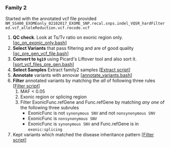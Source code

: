 ### Family 2
Started with the annotated vcf file provided 
`NM_SS400_EXOMEonly_02102017_EXOME_SNP.recal.snps.indel_VQSR_hardFiltered.vcf_alleleReduction.vcf.recode.vcf`
1. **QC check**. Look at Ts/Tv ratio on exonic region only. \[[qc_on_exonic_only.bash](../scripts/qc_on_exonic_only.bash)\]
1. **Select Variants** that pass filtering and are of good quality \[[qc_pre_gen_vcf_file.bash](../scripts/qc_pre_gen_vcf_file.bash)\]
1. **Convert to `hg19`** using Picard's Liftover tool and also sort it. \[[sort_vcf_files_pre_gen.bash](../scripts/sort_vcf_files_pre_gen.bash)\]
1. **Select Samples** Extract family2 samples \[[Extract script](../scripts/extract_family2_samples_from_pre_gen.bash)\]
1. **Annotate** variants with annovar \[[annotate_variants.bash](../scripts/annotate_variants.bash)\]
1. **Filter** annotated variants by matching the *all* of following three rules \[[Filter script](../scripts/filter_family2_annovar_output.bash)\]
    1. MAF < 0.05
    1. Exonic region or splicing region
    1. Filter ExonicFunc.refGene and Func.refGene by matching *any one* of the following three subrules
        * ExonicFunc is not `synonymous SNV` and not `nonsynonymous SNV`
        * ExonicFunc is `nonsynonymous SNV`
        * ExonicFunc is `synonymous SNV` and Func.refGene is in `exonic:splicing`
1. Kept variants which matched the disease inheritance pattern \[[Filter script](../scripts/filter_family2_small_output.R)\]

